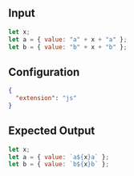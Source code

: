 
## Input
```javascript input
let x;
let a = { value: "a" + x + "a" };
let b = { value: "b" + x + "b" };
```

## Configuration
```json configuration
{
  "extension": "js"
}
```

## Expected Output
```javascript expected output
let x;
let a = { value: `a${x}a` };
let b = { value: `b${x}b` };
```
